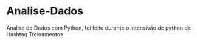 # Analise-Dados
Analise de Dados com Python, foi feito durante o intensivão de python da Hashtag Treinamentos
